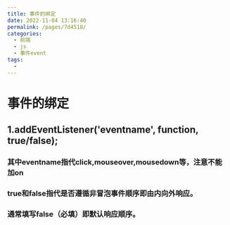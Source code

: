 ```yaml
---
title: 事件的绑定
date: 2022-11-04 13:16:40
permalink: /pages/7d4518/
categories:
  - 前端
  - js
  - 事件event
tags:
  - 
---
```

# 事件的绑定

## 1.addEventListener('eventname', function, true/false);

### 其中eventname指代click,mouseover,mousedown等，注意不能加on

### true和false指代是否遵循非冒泡事件顺序即由内向外响应。

### 通常填写false（必填）即默认响应顺序。

